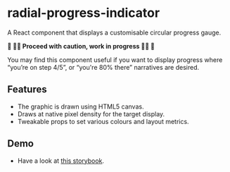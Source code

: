# radial-progress-indicator

A React component that displays a customisable circular progress gauge.

**🚧 👩‍💻 Proceed with caution, work in progress 👨‍💻 🚧**

You may find this component useful if you want to display progress where “you’re on step 4/5”, or “you're 80% there” narratives are desired.

## Features

* The graphic is drawn using HTML5 canvas.
* Draws at native pixel density for the target display.
* Tweakable props to set various colours and layout metrics.

## Demo

* Have a look at [this storybook](https://twisty.github.io/radial-progress-indicator/).
